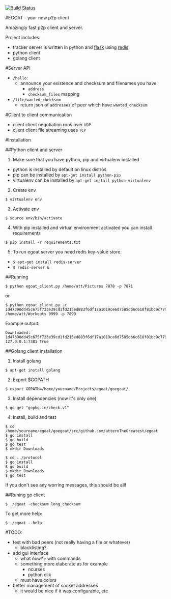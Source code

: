 [![Build Status](https://drone.io/github.com/atteroTheGreatest/egoat/status.png)](https://drone.io/github.com/atteroTheGreatest/egoat/latest)

#EGOAT - your new p2p client

Amazingly fast p2p client and server.

Project includes:

 - tracker server is written in python and [flask](http://flask.pocoo.org/) using [redis](http://redis.io/)
 - python client
 - golang client

#Server API

 - `/hello`:
    - announce your existence and checksum and filenames you have
        - `address`
        - `checksum_files` mapping
 - `/file/wanted_checksum`
    - return json of `addresses` of peer which have `wanted_checksum`


#Client to client communication

 - client client negotiation runs over `UDP`
 - client client file streaming uses `TCP`


#Installation

##Python client and server

1. Make sure that you have python, pip and virtualenv installed

- python is installed by default on linux distros
- pip can be installed by `apt-get install python-pip`
- virtualenv can be installed by `apt-get install python-virtualenv`

2. Create env

`$ virtualenv env`

3. Activate env

`$ source env/bin/activate`

4. With pip installed and virtual environment activated you can install requirements

`$ pip install -r requirements.txt`

5. To run egoat server you need redis key-value store.

- `$ apt-get install redis-server`
- `$ redis-server &`

##Running

```
$ python egoat_client.py /home/att/Pictures 7878 -p 7871
```

or

```
$ python egoat_client.py -c 1d47390dd45c675f723e39cd1fd215ed883f6df17a1019ce6d7585db6c618f81bc9c779ec8f3b1eec09e2c4e02edc2fc9332734ae1e8b009ba5798da2a8a112b /home/att/Workouts 9999 -p 7899
```

Example output:

```
Downloaded: 1d47390dd45c675f723e39cd1fd215ed883f6df17a1019ce6d7585db6c618f81bc9c779ec8f3b1eec09e2c4e02edc2fc9332734ae1e8b009ba5798da2a8a112b 127.0.0.1:7381 True
```

##Golang client installation

1. Install golang

```
$ apt-get install golang
```

2. Export $GOPATH

```
$ export GOPATH=/home/yourname/Projects/egoat/goegoat/
```

3. Install dependencies (now it's only one)

```
$ go get "gopkg.in/check.v1"
```

4. Install, build and test

```
$ cd /home/yourname/egoat/goegoat/src/github.com/atteroTheGreatest/egoat
$ go install
$ go build
$ go test
$ mkdir Downloads

$ cd ../protocol
$ go install
$ go build
$ mkdir Downloads
$ go test
```

If you don't see any worring messages, this should be all!

##Runing go client

```
$ ./egoat -checksum long_checksum
```

To get more help:

```
$ ./egoat --help
```


#TODO:

- test with bad peers (not really having a file or whatever)
    - blacklisting?
- add gui interface
    - what now?> with commands
    - something more elaborate as for example
        - ncurses
        - python clik
    - must have colors
- better management of  socket addresses
    - it would be nice if it was configurable, etc


